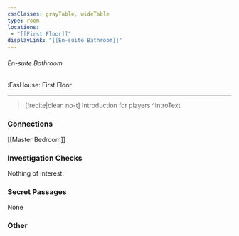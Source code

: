 ```yaml
---
cssClasses: grayTable, wideTable
type: room
locations:
 - "[[First Floor]]"
displayLink: "[[En-suite Bathroom]]"
---
```

###### En-suite Bathroom
<span class="sub2">:FasHouse: First Floor</span>

---

> [!recite|clean no-t]
>	Introduction for players
>^IntroText
	
### Connections
[[Master Bedroom]]

### Investigation Checks

Nothing of interest.

### Secret Passages
None

### Other


